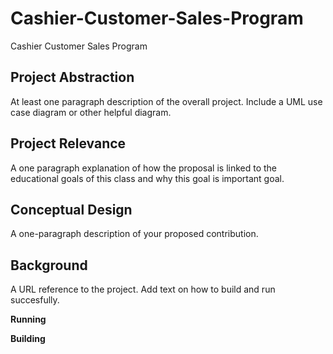 # Cashier-Customer-Sales-Program
Cashier Customer Sales Program

## Project Abstraction
At least one paragraph description of the overall project. Include a UML use case diagram or other helpful diagram.

## Project Relevance
A one paragraph explanation of how the proposal is linked to the educational goals of this class and why this goal is important goal.

## Conceptual Design
A one-paragraph description of your proposed contribution.

## Background
A URL reference to the project. Add text on how to build and run succesfully.

**Running** 

**Building**

